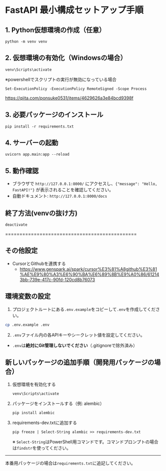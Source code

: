 # FastAPI 最小構成セットアップ手順

## 1. Python仮想環境の作成（任意）
```
python -m venv venv
```

## 2. 仮想環境の有効化（Windowsの場合）
```
venv\Scripts\activate
```
※powershellでスクリプトの実行が無効になっている場合
```
Set-ExecutionPolicy -ExecutionPolicy RemoteSigned -Scope Process
```
https://qiita.com/ponsuke0531/items/4629626a3e84bcd9398f

## 3. 必要パッケージのインストール
```
pip install -r requirements.txt
```

## 4. サーバーの起動
```
uvicorn app.main:app --reload
```

## 5. 動作確認
- ブラウザで `http://127.0.0.1:8000/` にアクセスし、`{"message": "Hello, FastAPI!"}` が表示されることを確認してください。
- 自動ドキュメント: `http://127.0.0.1:8000/docs` 

## 終了方法(venvの抜け方)
```
deactivate
```

==============================================
## その他設定
- CursorとGithubを連携する
  - https://www.genspark.ai/spark/cursor%E3%81%A8github%E3%81%AE%E9%80%A3%E6%90%BA%E6%89%8B%E9%A0%86/612143bb-739e-417c-90fd-120cd8b76073

## 環境変数の設定

1. プロジェクトルートにある`.env.example`をコピーして`.env`を作成してください。

```sh
cp .env.example .env
```

2. `.env`ファイル内の各APIキーやシークレット値を設定してください。

- `.env`は**絶対にGit管理しないでください**（.gitignoreで除外済み）

## 新しいパッケージの追加手順（開発用パッケージの場合）

1. 仮想環境を有効化する
   ```
   venv\Scripts\activate
   ```
2. パッケージをインストールする（例: alembic）
   ```
   pip install alembic
   ```
3. requirements-dev.txtに追加する
   ```
   pip freeze | Select-String alembic >> requirements-dev.txt
   ```
   ※ `Select-String`はPowerShell用コマンドです。コマンドプロンプトの場合は`findstr`を使ってください。

---

本番用パッケージの場合は`requirements.txt`に追記してください。

